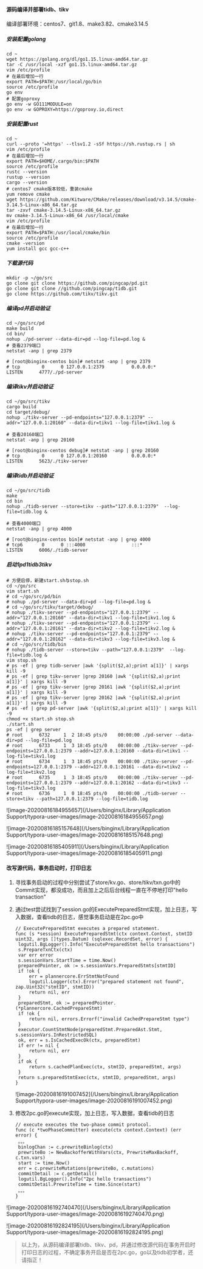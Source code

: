 #### 源码编译并部署tidb、tikv

编译部署环境：centos7、git1.8、make3.82、cmake3.14.5

##### 安装配置golang

```shell
cd ~
wget https://golang.org/dl/go1.15.linux-amd64.tar.gz
tar -C /usr/local -xzf go1.15.linux-amd64.tar.gz
vim /etc/profile
# 在最后增加一行
export PATH=$PATH:/usr/local/go/bin
source /etc/profile
go env
# 配置goproxy
go env -w GO111MODULE=on
go env -w GOPROXY=https://goproxy.io,direct
```

##### 安装配置rust

```
cd ~
curl --proto '=https' --tlsv1.2 -sSf https://sh.rustup.rs | sh
vim /etc/profile
# 在最后增加一行
export PATH=$HOME/.cargo/bin:$PATH
source /etc/profile
rustc --version
rustup --version
cargo --version
# centos7 cmake版本较低，重装cmake
yum remove cmake
wget https://github.com/Kitware/CMake/releases/download/v3.14.5/cmake-3.14.5-Linux-x86_64.tar.gz
tar -zxvf cmake-3.14.5-Linux-x86_64.tar.gz
mv cmake-3.14.5-Linux-x86_64 /usr/local/cmake
vim /etc/profile
# 在最后增加一行
export PATH=$PATH:/usr/local/cmake/bin
source /etc/profile
cmake -version
yum install gcc gcc-c++
```



##### 下载源代码

```shell
mkdir -p ~/go/src
go clone git clone https://github.com/pingcap/pd.git
go clone git clone //github.com/pingcap/tidb.git
go clone https://github.com/tikv/tikv.git
```

##### 编译pd并启动验证

```shell
cd ~/go/src/pd
make build
cd bin/
nohup ./pd-server --data-dir=pd --log-file=pd.log &
# 查看2379端口
netstat -anp | grep 2379

# [root@binginx-centos bin]# netstat -anp | grep 2379
# tcp        0      0 127.0.0.1:2379          0.0.0.0:*               LISTEN      4777/./pd-server
```

##### 编译tikv并启动验证

```
cd ~/go/src/tikv
cargo build
cd target/debug/
nohup ./tikv-server --pd-endpoints="127.0.0.1:2379" --addr="127.0.0.1:20160" --data-dir=tikv1 --log-file=tikv1.log &

# 查看20160端口
netstat -anp | grep 20160

# [root@binginx-centos debug]# netstat -anp | grep 20160
# tcp        0      0 127.0.0.1:20160         0.0.0.0:*               LISTEN      5623/./tikv-server
```

##### 编译tidb并启动验证

```
cd ~/go/src/tidb
make
cd bin
nohup ./tidb-server --store=tikv --path="127.0.0.1:2379"  --log-file=tidb.log &

# 查看4000端口
netstat -anp | grep 4000

# [root@binginx-centos bin]# netstat -anp | grep 4000
# tcp6       0      0 :::4000                 :::*                    LISTEN      6006/./tidb-server
```

##### 启动1pd1tidb3tikv

```
# 方便启停，新建start.sh与stop.sh
cd ~/go/src
vim start.sh
# cd ~/go/src/pd/bin
# nohup ./pd-server --data-dir=pd --log-file=pd.log &
# cd ~/go/src/tikv/target/debug/
# nohup ./tikv-server --pd-endpoints="127.0.0.1:2379" --addr="127.0.0.1:20160" --data-dir=tikv1 --log-file=tikv1.log &
# nohup ./tikv-server --pd-endpoints="127.0.0.1:2379" --addr="127.0.0.1:20161" --data-dir=tikv2 --log-file=tikv2.log &
# nohup ./tikv-server --pd-endpoints="127.0.0.1:2379" --addr="127.0.0.1:20162" --data-dir=tikv3 --log-file=tikv3.log &
# cd ~/go/src/tidb/bin
# nohup ./tidb-server --store=tikv --path="127.0.0.1:2379"  --log-file=tidb.log &
vim stop.sh
# ps -ef | grep tidb-server |awk '{split($2,a);print a[1]}' | xargs kill -9
# ps -ef | grep tikv-server |grep 20160 |awk '{split($2,a);print a[1]}' | xargs kill -9
# ps -ef | grep tikv-server |grep 20161 |awk '{split($2,a);print a[1]}' | xargs kill -9
# ps -ef | grep tikv-server |grep 20162 |awk '{split($2,a);print a[1]}' | xargs kill -9
# ps -ef | grep pd-server |awk '{split($2,a);print a[1]}' | xargs kill -9
chmod +x start.sh stop.sh
./start.sh
ps -ef | grep server
# root      6732     1  2 18:45 pts/0    00:00:00 ./pd-server --data-dir=pd --log-file=pd.log
# root      6733     1  3 18:45 pts/0    00:00:00 ./tikv-server --pd-endpoints=127.0.0.1:2379 --addr=127.0.0.1:20160 --data-dir=tikv1 --log-file=tikv1.log
# root      6734     1  3 18:45 pts/0    00:00:00 ./tikv-server --pd-endpoints=127.0.0.1:2379 --addr=127.0.0.1:20161 --data-dir=tikv2 --log-file=tikv2.log
# root      6735     1  3 18:45 pts/0    00:00:00 ./tikv-server --pd-endpoints=127.0.0.1:2379 --addr=127.0.0.1:20162 --data-dir=tikv3 --log-file=tikv3.log
# root      6736     1  0 18:45 pts/0    00:00:00 ./tidb-server --store=tikv --path=127.0.0.1:2379 --log-file=tidb.log
```

![image-20200816184955657](/Users/binginx/Library/Application Support/typora-user-images/image-20200816184955657.png)

![image-20200816185157648](/Users/binginx/Library/Application Support/typora-user-images/image-20200816185157648.png)

![image-20200816185405911](/Users/binginx/Library/Application Support/typora-user-images/image-20200816185405911.png)

#### 改写源代码，事务启动时，打印日志

1. 寻找事务启动的过程中分别尝试了store/kv.go、store/tikv/txn.go中的Commit实现，都没成功，而且加上之后后台线程一直在不停地打印"hello transaction"

2. 通过test尝试找到了session.go的ExecutePreparedStmt实现，加上日志，写入数据，查看tidb的日志，感觉事务启动是在2pc.go中

   ```
   // ExecutePreparedStmt executes a prepared statement.
   func (s *session) ExecutePreparedStmt(ctx context.Context, stmtID uint32, args []types.Datum) (sqlexec.RecordSet, error) {
   	logutil.BgLogger().Info("ExecutePreparedStmt hello transactions")
   	s.PrepareTxnCtx(ctx)
   	var err error
   	s.sessionVars.StartTime = time.Now()
   	preparedPointer, ok := s.sessionVars.PreparedStmts[stmtID]
   	if !ok {
   		err = plannercore.ErrStmtNotFound
   		logutil.Logger(ctx).Error("prepared statement not found", zap.Uint32("stmtID", stmtID))
   		return nil, err
   	}
   	preparedStmt, ok := preparedPointer.(*plannercore.CachedPrepareStmt)
   	if !ok {
   		return nil, errors.Errorf("invalid CachedPrepareStmt type")
   	}
   	executor.CountStmtNode(preparedStmt.PreparedAst.Stmt, s.sessionVars.InRestrictedSQL)
   	ok, err = s.IsCachedExecOk(ctx, preparedStmt)
   	if err != nil {
   		return nil, err
   	}
   	if ok {
   		return s.cachedPlanExec(ctx, stmtID, preparedStmt, args)
   	}
   	return s.preparedStmtExec(ctx, stmtID, preparedStmt, args)
   }
   ```

   ![image-20200816191007452](/Users/binginx/Library/Application Support/typora-user-images/image-20200816191007452.png)

3. 修改2pc.go的execute实现，加上日志，写入数据，查看tidb的日志

   ```
   // execute executes the two-phase commit protocol.
   func (c *twoPhaseCommitter) execute(ctx context.Context) (err error) {
   	。。。
   	binlogChan := c.prewriteBinlog(ctx)
   	prewriteBo := NewBackofferWithVars(ctx, PrewriteMaxBackoff, c.txn.vars)
   	start := time.Now()
   	err = c.prewriteMutations(prewriteBo, c.mutations)
   	commitDetail := c.getDetail()
   	logutil.BgLogger().Info("2pc hello transactions")
   	commitDetail.PrewriteTime = time.Since(start)
   	。。。
   }
   ```

   

![image-20200816192740470](/Users/binginx/Library/Application Support/typora-user-images/image-20200816192740470.png)

![image-20200816192824195](/Users/binginx/Library/Application Support/typora-user-images/image-20200816192824195.png)

> 以上为，从源码编译部署tidb、tikv、pd，并通过修改源代码在事务开启时打印日志的过程，不确定事务开启是否在2pc.go，go以及tidb初学者，还请指正！